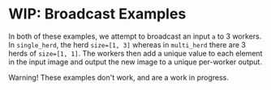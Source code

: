# WIP: Broadcast Examples

In both of these examples, we attempt to broadcast an input `a` to 3 workers. In `single_herd`, the herd `size=[1, 3]` whereas in `multi_herd` there are 3 herds of `size=[1, 1]`.
The workers then add a unique value to each element in the input image and output the new image to a unique per-worker output.

Warning! These examples don't work, and are a work in progress.